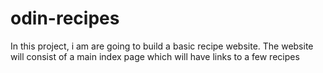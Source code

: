 # odin-recipes
In this project, i am are going to build a basic recipe website.
The website will consist of a main index page which will have links to a few recipes